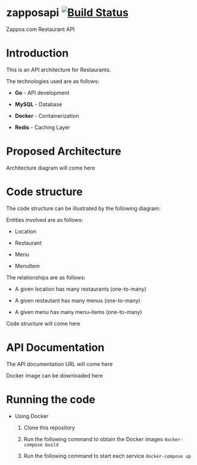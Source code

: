 # zapposapi [![Build Status](https://travis-ci.org/akshaysuresh4793/zapposapi.svg?branch=master)](https://travis-ci.org/akshaysuresh4793/zapposapi)
Zappos.com Restaurant API

# Introduction

This is an API architecture for Restaurants.

The technologies used are as follows:

- **Go** - API development

- **MySQL** - Database

- **Docker** - Containerization

- **Redis** - Caching Layer

# Proposed Architecture

Architecture diagram will come here

# Code structure

The code structure can be illustrated by the following diagram:


Entities involved are as follows:

- Location

- Restaurant

- Menu

- MenuItem

The relationships are as follows:

- A given location has many restaurants (one-to-many)

- A given restautant has many menus (one-to-many)

- A given menu has many menu-items (one-to-many)

Code structure will come here

# API Documentation

The API documentation URL will come here

Docker image can be downloaded here

# Running the code
- Using Docker
	1. Clone this repository

	2. Run the following command to obtain the Docker images
		`docker-compose build`

	3. Run the following command to start each service
		`docker-compose up`
